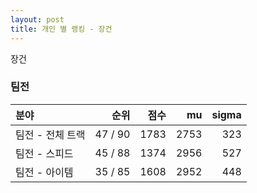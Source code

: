 ```yaml
---
layout: post
title: 개인 별 랭킹 - 장건
---
```


장건


### 팀전

| 분야 | 순위 | 점수 | mu | sigma |
|:---|---:|---:|---:|---:|
| 팀전 - 전체 트랙 | 47 / 90 | 1783 | 2753 | 323 |
| 팀전 - 스피드 | 45 / 88 | 1374 | 2956 | 527 |
| 팀전 - 아이템 | 35 / 85 | 1608 | 2952 | 448 |
